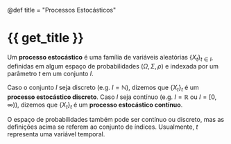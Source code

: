 @def title = "Processos Estocásticos"

# {{ get_title }}

Um **processo estocástico** é uma família de variáveis aleatórias $\{X_t\}_{t\in I}$, definidas em algum espaço de probabilidades $(\Omega, \Sigma, \rho)$ e indexada por um parâmetro $t$ em um conjunto $I$.

Caso o conjunto $I$ seja discreto (e.g. $I = \mathbb{N}$), dizemos que $\{X_t\}_t$ é um **processo estocástico discreto**. Caso $I$ seja contínuo (e.g. $I=\mathbb{R}$ ou $I=[0, \infty)$), dizemos que $\{X_t\}_t$ é um **processo estocástico contínuo**.

O espaço de probabilidades também pode ser contínuo ou discreto, mas as definições acima se referem ao conjunto de índices. Usualmente, $t$ representa uma variável temporal.
